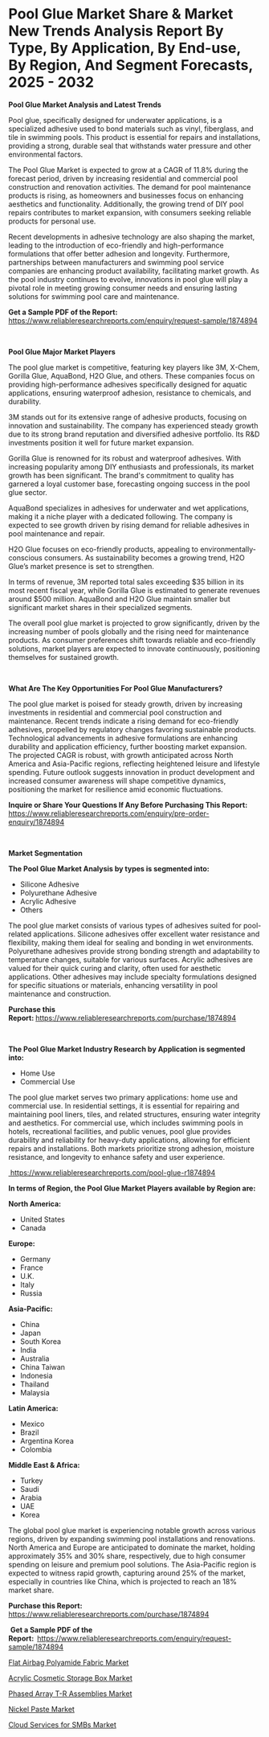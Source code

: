 <p><h1>Pool Glue Market Share & Market New Trends Analysis Report By Type, By Application, By End-use, By Region, And Segment Forecasts, 2025 - 2032</h1></p><p><strong>Pool Glue Market Analysis and Latest Trends</strong></p>
<p><p>Pool glue, specifically designed for underwater applications, is a specialized adhesive used to bond materials such as vinyl, fiberglass, and tile in swimming pools. This product is essential for repairs and installations, providing a strong, durable seal that withstands water pressure and other environmental factors. </p><p>The Pool Glue Market is expected to grow at a CAGR of 11.8% during the forecast period, driven by increasing residential and commercial pool construction and renovation activities. The demand for pool maintenance products is rising, as homeowners and businesses focus on enhancing aesthetics and functionality. Additionally, the growing trend of DIY pool repairs contributes to market expansion, with consumers seeking reliable products for personal use.</p><p>Recent developments in adhesive technology are also shaping the market, leading to the introduction of eco-friendly and high-performance formulations that offer better adhesion and longevity. Furthermore, partnerships between manufacturers and swimming pool service companies are enhancing product availability, facilitating market growth. As the pool industry continues to evolve, innovations in pool glue will play a pivotal role in meeting growing consumer needs and ensuring lasting solutions for swimming pool care and maintenance.</p></p>
<p><strong>Get a Sample PDF of the Report:&nbsp;</strong> <a href="https://www.reliableresearchreports.com/enquiry/request-sample/1874894?utm_campaign=24&utm_medium=2&utm_source=Github&utm_content=ia&utm_term=31012025&utm_id=pool-glue">https://www.reliableresearchreports.com/enquiry/request-sample/1874894</a></p>
<p>&nbsp;</p>
<p><strong>Pool Glue Major Market Players</strong></p>
<p><p>The pool glue market is competitive, featuring key players like 3M, X-Chem, Gorilla Glue, AquaBond, H2O Glue, and others. These companies focus on providing high-performance adhesives specifically designed for aquatic applications, ensuring waterproof adhesion, resistance to chemicals, and durability.</p><p>3M stands out for its extensive range of adhesive products, focusing on innovation and sustainability. The company has experienced steady growth due to its strong brand reputation and diversified adhesive portfolio. Its R&D investments position it well for future market expansion.</p><p>Gorilla Glue is renowned for its robust and waterproof adhesives. With increasing popularity among DIY enthusiasts and professionals, its market growth has been significant. The brand's commitment to quality has garnered a loyal customer base, forecasting ongoing success in the pool glue sector.</p><p>AquaBond specializes in adhesives for underwater and wet applications, making it a niche player with a dedicated following. The company is expected to see growth driven by rising demand for reliable adhesives in pool maintenance and repair.</p><p>H2O Glue focuses on eco-friendly products, appealing to environmentally-conscious consumers. As sustainability becomes a growing trend, H2O Glue’s market presence is set to strengthen.</p><p>In terms of revenue, 3M reported total sales exceeding $35 billion in its most recent fiscal year, while Gorilla Glue is estimated to generate revenues around $500 million. AquaBond and H2O Glue maintain smaller but significant market shares in their specialized segments.</p><p>The overall pool glue market is projected to grow significantly, driven by the increasing number of pools globally and the rising need for maintenance products. As consumer preferences shift towards reliable and eco-friendly solutions, market players are expected to innovate continuously, positioning themselves for sustained growth.</p></p>
<p>&nbsp;</p>
<p><strong>What Are The Key Opportunities For Pool Glue Manufacturers?</strong></p>
<p><p>The pool glue market is poised for steady growth, driven by increasing investments in residential and commercial pool construction and maintenance. Recent trends indicate a rising demand for eco-friendly adhesives, propelled by regulatory changes favoring sustainable products. Technological advancements in adhesive formulations are enhancing durability and application efficiency, further boosting market expansion. The projected CAGR is robust, with growth anticipated across North America and Asia-Pacific regions, reflecting heightened leisure and lifestyle spending. Future outlook suggests innovation in product development and increased consumer awareness will shape competitive dynamics, positioning the market for resilience amid economic fluctuations.</p></p>
<p><strong>Inquire or Share Your Questions If Any Before Purchasing This Report:</strong> <a href="https://www.reliableresearchreports.com/enquiry/pre-order-enquiry/1874894?utm_campaign=24&utm_medium=2&utm_source=Github&utm_content=ia&utm_term=31012025&utm_id=pool-glue">https://www.reliableresearchreports.com/enquiry/pre-order-enquiry/1874894</a></p>
<p>&nbsp;</p>
<p><strong>Market Segmentation</strong></p>
<p><strong>The Pool Glue Market Analysis by types is segmented into:</strong></p>
<p><ul><li>Silicone Adhesive</li><li>Polyurethane Adhesive</li><li>Acrylic Adhesive</li><li>Others</li></ul></p>
<p><p>The pool glue market consists of various types of adhesives suited for pool-related applications. Silicone adhesives offer excellent water resistance and flexibility, making them ideal for sealing and bonding in wet environments. Polyurethane adhesives provide strong bonding strength and adaptability to temperature changes, suitable for various surfaces. Acrylic adhesives are valued for their quick curing and clarity, often used for aesthetic applications. Other adhesives may include specialty formulations designed for specific situations or materials, enhancing versatility in pool maintenance and construction.</p></p>
<p><strong>Purchase this Report:&nbsp;</strong><a href="https://www.reliableresearchreports.com/purchase/1874894?utm_campaign=24&utm_medium=2&utm_source=Github&utm_content=ia&utm_term=31012025&utm_id=pool-glue">https://www.reliableresearchreports.com/purchase/1874894</a></p>
<p>&nbsp;</p>
<p><strong>The Pool Glue Market Industry Research by Application is segmented into:</strong></p>
<p><ul><li>Home Use</li><li>Commercial Use</li></ul></p>
<p><p>The pool glue market serves two primary applications: home use and commercial use. In residential settings, it is essential for repairing and maintaining pool liners, tiles, and related structures, ensuring water integrity and aesthetics. For commercial use, which includes swimming pools in hotels, recreational facilities, and public venues, pool glue provides durability and reliability for heavy-duty applications, allowing for efficient repairs and installations. Both markets prioritize strong adhesion, moisture resistance, and longevity to enhance safety and user experience.</p></p>
<p><a href="https://www.reliableresearchreports.com/pool-glue-r1874894?utm_campaign=24&utm_medium=2&utm_source=Github&utm_content=ia&utm_term=31012025&utm_id=pool-glue">&nbsp;https://www.reliableresearchreports.com/pool-glue-r1874894</a></p>
<p><strong>In terms of Region, the Pool Glue Market Players available by Region are:</strong></p>
<p>
    <p> <strong> North America: </strong>
        <ul>
            <li>United States</li>
            <li>Canada</li>
        </ul>
        </p> 
    <p> <strong> Europe: </strong>
        <ul>
            <li>Germany</li>
            <li>France</li>
            <li>U.K.</li>
            <li>Italy</li>
            <li>Russia</li>
        </ul>
        </p> 
    <p> <strong> Asia-Pacific: </strong>
        <ul>
            <li>China</li>
            <li>Japan</li>
            <li>South Korea</li>
            <li>India</li>
            <li>Australia</li>
            <li>China Taiwan</li>
            <li>Indonesia</li>
            <li>Thailand</li>
            <li>Malaysia</li>
        </ul>
        </p> 
    <p> <strong> Latin America: </strong>
        <ul>
            <li>Mexico</li>
            <li>Brazil</li>
            <li>Argentina Korea</li>
            <li>Colombia</li>
        </ul>
        </p> 
    <p> <strong> Middle East & Africa: </strong>
        <ul>
            <li>Turkey</li>
            <li>Saudi</li>
            <li>Arabia</li>
            <li>UAE</li>
            <li>Korea</li>
        </ul>
    </p>
    </p>
<p><p>The global pool glue market is experiencing notable growth across various regions, driven by expanding swimming pool installations and renovations. North America and Europe are anticipated to dominate the market, holding approximately 35% and 30% share, respectively, due to high consumer spending on leisure and premium pool solutions. The Asia-Pacific region is expected to witness rapid growth, capturing around 25% of the market, especially in countries like China, which is projected to reach an 18% market share.</p></p>
<p><strong>Purchase this Report: </strong><a href="https://www.reliableresearchreports.com/purchase/1874894?utm_campaign=24&utm_medium=2&utm_source=Github&utm_content=ia&utm_term=31012025&utm_id=pool-glue">https://www.reliableresearchreports.com/purchase/1874894</a></p>
<p>&nbsp;<strong>Get a Sample PDF of the Report:&nbsp;&nbsp;</strong><a href="https://www.reliableresearchreports.com/enquiry/request-sample/1874894?utm_campaign=24&utm_medium=2&utm_source=Github&utm_content=ia&utm_term=31012025&utm_id=pool-glue">https://www.reliableresearchreports.com/enquiry/request-sample/1874894</a></p>
<p><strong></strong></p>
<p><p><a href="https://www.linkedin.com/pulse/thorough-scrutiny-flat-airbag-polyamide-fabric-market-size-cpudc?utm_campaign=24&utm_medium=2&utm_source=Github&utm_content=ia&utm_term=31012025&utm_id=pool-glue">Flat Airbag Polyamide Fabric Market</a></p><p><a href="https://github.com/mezokathleen834/Market-Research-Report-List-1/blob/main/acrylic-cosmetic-storage-box-market.md?utm_campaign=24&utm_medium=2&utm_source=Github&utm_content=ia&utm_term=31012025&utm_id=pool-glue">Acrylic Cosmetic Storage Box Market</a></p><p><a href="https://www.linkedin.com/pulse/global-phased-array-t-r-assemblies-market-analysis-2025-2032-upj4f?utm_campaign=24&utm_medium=2&utm_source=Github&utm_content=ia&utm_term=31012025&utm_id=pool-glue">Phased Array T-R Assemblies Market</a></p><p><a href="https://github.com/bholdsfofie/Market-Research-Report-List-1/blob/main/nickel-paste-market.md?utm_campaign=24&utm_medium=2&utm_source=Github&utm_content=ia&utm_term=31012025&utm_id=pool-glue">Nickel Paste Market</a></p><p><a href="https://www.linkedin.com/pulse/cloud-services-smbs-market-2025-2032-analyzing-size-zd2nf?utm_campaign=24&utm_medium=2&utm_source=Github&utm_content=ia&utm_term=31012025&utm_id=pool-glue">Cloud Services for SMBs Market</a></p></p>